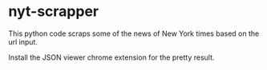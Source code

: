 # nyt-scrapper
This python code scraps some of the news of New York times based on the url input.

Install the JSON viewer chrome extension for the pretty result.

